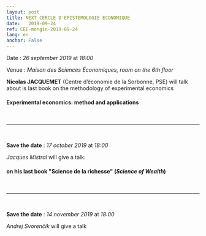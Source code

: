 ```yaml
---
layout: post
title: NEXT CERCLE D'EPISTEMOLOGIE ECONOMIQUE
date:   2019-09-24
ref: CEE-mongin-2019-09-24
lang: en
anchor: False
---
```


<i class="fas fa-table"></i> Date : *26 september 2019* at *18:00*

<i class="fas fa-map-marked"></i> Venue : *Maison des Sciences Économiques, room on the 6th floor*

**Nicolas JACQUEMET** (Centre d’économie de la Sorbonne, PSE) will talk about is last book on the methodology of experimental economics

#### **Experimental economics: method and applications**


<!--more-->

<br>
<hr />
<br>

**Save the date** : *17 october 2019* at *18:00*

*Jacques Mistral* will give a talk:

#### on his last book "Science de la richesse" (*Science of Wealth*)

<br>
<hr />
<br>

**Save the date** : *14 november 2019* at *18:00*

*Andrej Svorenčík* will give a talk
